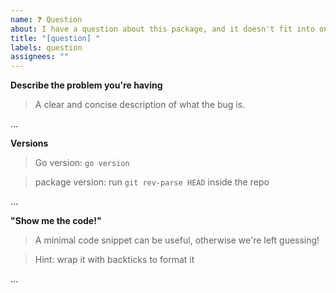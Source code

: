 ```yaml
---
name: ❓ Question
about: I have a question about this package, and it doesn't fit into one of the other categories.
title: "[question] "
labels: question
assignees: ""
---
```


**Describe the problem you're having**

> A clear and concise description of what the bug is.

…

**Versions**

> Go version: `go version`

> package version: run `git rev-parse HEAD` inside the repo

…

**"Show me the code!"**

> A minimal code snippet can be useful, otherwise we're left guessing!

> Hint: wrap it with backticks to format it

…
